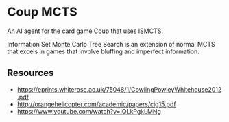 # Coup MCTS

An AI agent for the card game Coup that uses ISMCTS.

Information Set Monte Carlo Tree Search is an extension of normal MCTS that excels in games that involve bluffing and imperfect information.

## Resources

- https://eprints.whiterose.ac.uk/75048/1/CowlingPowleyWhitehouse2012.pdf
- http://orangehelicopter.com/academic/papers/cig15.pdf
- https://www.youtube.com/watch?v=IQLkPgkLMNg
